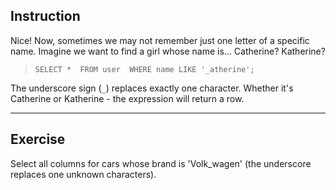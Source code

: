 ## Instruction
Nice! Now, sometimes we may not remember just one letter of a specific name. Imagine we want to find a girl whose name is... Catherine? Katherine?

> `SELECT * 
FROM user 
WHERE name LIKE '_atherine';`

The underscore sign (`_`) replaces exactly one character. Whether it's Catherine or Katherine - the expression will return a row.

---
## Exercise
Select all columns for cars whose brand is 'Volk_wagen' (the underscore replaces one unknown characters).